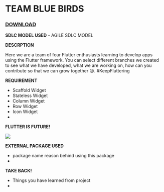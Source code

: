 # TEAM BLUE BIRDS

### [**DOWNLOAD**]()

**SDLC MODEL USED**
	- AGILE SDLC MODEL

**DESCRPTION**

Here we are a team of four Flutter enthusiasts learning to develop apps using the Flutter framework. You can select different branches we created to see what we have developed, what we are working on, how can you contribute so that we can grow together 😉.
#KeepFluttering

**REQUIREMENT**

 - Scaffold Widget
 - Stateless Widget
 - Column Widget
 - Row Widget
 - Icon Widget
 - 
 **FLUTTER IS FUTURE!**
 
 <img src="https://i.ytimg.com/vi/fq4N0hgOWzU/maxresdefault.jpg"></img>

**EXTERNAL PACKAGE USED**

 - package name
	reason behind using this package
 - 
**TAKE BACK!**

 - Things you have learned from project 
 - 

